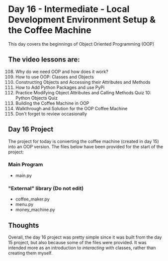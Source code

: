 # Day 16 - Intermediate - Local Development Environment Setup & the Coffee Machine
This day covers the beginnings of Object Oriented Programming (OOP)

## The video lessons are:
108. Why do we need OOP and how does it work?
109. How to use OOP: Classes and Objects
110. Constructing Objects and Accessing their Attributes and Methods
111. How to Add Python Packages and use PyPi
112. Practice Modifying Object Attributes and Calling Methods
Quiz 10: Python Objects Quiz
113. Building the Coffee Machine in OOP
114. Walkthrough and Solution for the OOP Coffee Machine
115. Don't forget to review occasionally

## Day 16 Project
The project for today is converting the coffee machine (created in day 15) into an OOP version. The files below have been provided for the start of the project:
### Main Program
- main.py
### "External" library (**Do not edit**)
- coffee_maker.py
- menu.py
- money_machine.py

## Thoughts
Overall, the day 16 project was pretty simple since it was built from the day 15 project, but also because some of the files were provided.
It was intended more as an introduction to *interacting* with classes, rather than creating them myself. 